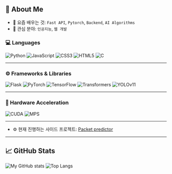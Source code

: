 ## 🧠 About Me

- 🌱 요즘 배우는 것: `Fast API`, `Pytorch`, `Backend`, `AI Algorithms`
- 💼 관심 분야: `인공지능`, `웹 개발`
### 💻 Languages
![Python](https://img.shields.io/badge/Python-3776AB?style=flat&logo=python&logoColor=white)
![JavaScript](https://img.shields.io/badge/JavaScript-F7DF1E?style=flat&logo=javascript&logoColor=black)
![CSS3](https://img.shields.io/badge/CSS3-1572B6?style=flat&logo=css3&logoColor=white)
![HTML5](https://img.shields.io/badge/HTML5-E34F26?style=flat&logo=html5&logoColor=white)
![C](https://img.shields.io/badge/C-00599C?style=flat&logo=c&logoColor=white)

---

### ⚙️ Frameworks & Libraries
![Flask](https://img.shields.io/badge/Flask-000000?style=flat&logo=flask&logoColor=white)
![PyTorch](https://img.shields.io/badge/PyTorch-EE4C2C?style=flat&logo=pytorch&logoColor=white)
![TensorFlow](https://img.shields.io/badge/TensorFlow-FF6F00?style=flat&logo=tensorflow&logoColor=white)
![Transformers](https://img.shields.io/badge/Transformers-FFBF00?style=flat&logo=huggingface&logoColor=black)
![YOLOv11](https://img.shields.io/badge/YOLOv11-00FFFF?style=flat&logo=github&logoColor=black)

---

### 🚀 Hardware Acceleration
![CUDA](https://img.shields.io/badge/CUDA-76B900?style=flat&logo=nvidia&logoColor=white)
![MPS](https://img.shields.io/badge/MPS-000000?style=flat&logo=apple&logoColor=white)

---
- ⚙️ 현재 진행하는 사이드 프로젝트: [Packet predictor](https://github.com/tatatommy6/packet)
---

## 📈 GitHub Stats

![My GitHub stats](https://github-readme-stats.vercel.app/api?username=tatatommy6&show_icons=true&theme=github_dark)
![Top Langs](https://github-readme-stats.vercel.app/api/top-langs/?username=tatatommy6&layout=compact&theme=github_dark)
